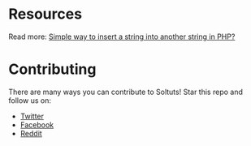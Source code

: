# Resources
Read more: [Simple way to insert a string into another string in PHP?](https://soltuts.com/how-to-insert-a-string-into-another-string-in-php/)
# Contributing
There are many ways you can contribute to Soltuts! 
Star this repo and follow us on:
- [Twitter](https://twitter.com/soltuts)
- [Facebook](https://www.facebook.com/soltutsquickfix)
- [Reddit](https://www.reddit.com/r/soltuts/)
